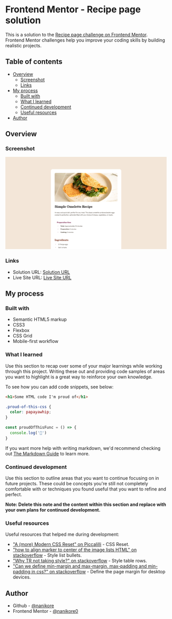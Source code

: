 # Frontend Mentor - Recipe page solution

This is a solution to the [Recipe page challenge on Frontend Mentor](https://www.frontendmentor.io/challenges/recipe-page-KiTsR8QQKm). Frontend Mentor challenges help you improve your coding skills by building realistic projects. 

## Table of contents

- [Overview](#overview)
  - [Screenshot](#screenshot)
  - [Links](#links)
- [My process](#my-process)
  - [Built with](#built-with)
  - [What I learned](#what-i-learned)
  - [Continued development](#continued-development)
  - [Useful resources](#useful-resources)
- [Author](#author)

## Overview

### Screenshot

![](screenshot/screenshot-desktop.png)

### Links

- Solution URL: [Solution URL](#)
- Live Site URL: [Live Site URL](https://nanikore0.github.io/recipe-page-main/)

## My process

### Built with

- Semantic HTML5 markup
- CSS3
- Flexbox
- CSS Grid
- Mobile-first workflow

### What I learned

Use this section to recap over some of your major learnings while working through this project. Writing these out and providing code samples of areas you want to highlight is a great way to reinforce your own knowledge.

To see how you can add code snippets, see below:

```html
<h1>Some HTML code I'm proud of</h1>
```
```css
.proud-of-this-css {
  color: papayawhip;
}
```
```js
const proudOfThisFunc = () => {
  console.log('🎉')
}
```

If you want more help with writing markdown, we'd recommend checking out [The Markdown Guide](https://www.markdownguide.org/) to learn more.

### Continued development

Use this section to outline areas that you want to continue focusing on in future projects. These could be concepts you're still not completely comfortable with or techniques you found useful that you want to refine and perfect.

**Note: Delete this note and the content within this section and replace with your own plans for continued development.**

### Useful resources

Useful resources that helped me during development:

- ["A (more) Modern CSS Reset" on Piccalilli](https://piccalil.li/blog/a-more-modern-css-reset/) - CSS Reset.
- ["how to align marker to center of the image lists HTML" on stackoverflow](https://stackoverflow.com/questions/40320541/how-to-align-marker-to-center-of-the-image-lists-html) - Style list bullets.
- ["Why TR not taking style?" on stackoverflow](https://stackoverflow.com/questions/2597694/why-tr-not-taking-style) - Style table rows.
- ["Can we define min-margin and max-margin, max-padding and min-padding in css?" on stackoverflow](https://stackoverflow.com/questions/38078957/can-we-define-min-margin-and-max-margin-max-padding-and-min-padding-in-css) - Define the page margin for desktop devices.

## Author

- Github - [@nanikore](https://github.com/nanikore0)
- Frontend Mentor - [@nanikore0](https://www.frontendmentor.io/profile/nanikore0)